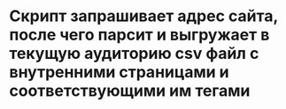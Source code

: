 # Скрипт запрашивает адрес сайта, после чего парсит и выгружает в текущую аудиторию csv файл с внутренними страницами и соответствующими им тегами
